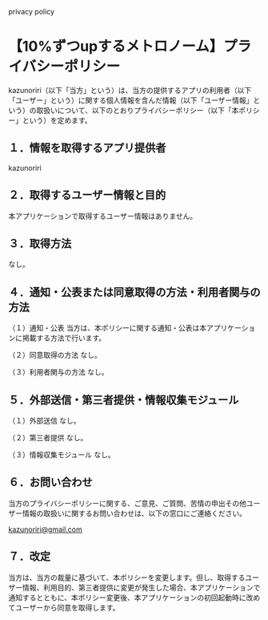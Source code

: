 privacy policy

# 【10%ずつupするメトロノーム】プライバシーポリシー

kazunoriri（以下「当方」という）は、当方の提供するアプリの利用者（以下「ユーザー」という）に関する個人情報を含んだ情報（以下「ユーザー情報」という）の取扱いについて、以下のとおりプライバシーポリシー（以下「本ポリシー」という）を定めます。

## １．情報を取得するアプリ提供者
kazunoriri

## ２．取得するユーザー情報と目的
本アプリケーションで取得するユーザー情報はありません。

## ３．取得方法
なし。

## ４．通知・公表または同意取得の方法・利用者関与の方法
（１）通知・公表
当方は、本ポリシーに関する通知・公表は本アプリケーションに掲載する方法で行います。

（２）同意取得の方法
なし。

（３）利用者関与の方法
なし。

## ５．外部送信・第三者提供・情報収集モジュール
（１）外部送信
なし。

（２）第三者提供
なし。

（３）情報収集モジュール
なし。

## ６．お問い合わせ
当方のプライバシーポリシーに関する、ご意見、ご質問、苦情の申出その他ユーザー情報の取扱いに関するお問い合わせは、以下の窓口にご連絡ください。

kazunoriri@gmail.com

## ７．改定
当方は、当方の裁量に基づいて、本ポリシーを変更します。但し、取得するユーザー情報、利用目的、第三者提供に変更が発生した場合、本アプリケーションで通知するとともに、本ポリシー変更後、本アプリケーションの初回起動時に改めてユーザーから同意を取得します。
